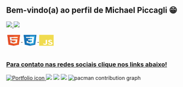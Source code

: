 ## Bem-vindo(a) ao perfil de Michael Piccagli 😁

 <div>
   <a href="https://github.com/michaelpiccagli">
   <img height="180em" src="https://github-readme-stats.vercel.app/api?username=michaelpiccagli&show_icons=true&theme=tokyonight&include_all_commits=true&count_private=true"/>
   <img height="180em" src="https://github-readme-stats.vercel.app/api/top-langs/?username=michaelpiccagli&layout=compact&langs_count=6&theme=tokyonight"/>

</div>
<div style="display: inline_block"><br>
  <img align="center" alt="HTML" height="30" width="40" src="https://raw.githubusercontent.com/devicons/devicon/master/icons/html5/html5-original.svg">
  <img align="center" alt="CSS" height="30" width="40" src="https://raw.githubusercontent.com/devicons/devicon/master/icons/css3/css3-original.svg">
  <img align="center" alt="Js" height="30" width="40" src="https://raw.githubusercontent.com/devicons/devicon/master/icons/javascript/javascript-plain.svg"> 
</div>

 <br>
 
  ### Para contato nas redes sociais clique nos links abaixo!
 
<div> 
    <a href="https://michaelpiccagli.netlify.app/">
      <img src="https://img.shields.io/static/v1?message=Portfolio&logo=web&label=&color=6C63FF&logoColor=white&labelColor=&style=for-the-badge" height="28"  alt="Portfolio icon" />
    </a>
   <a href="https://www.linkedin.com/in/michaelpiccagli" target="_blank"><img src="https://img.shields.io/badge/-LinkedIn-%230077B5?style=for-the-badge&logo=linkedin&logoColor=white" target="_blank"></a> 
   <a href = "mailto:michael89piccagli@gmail.com"><img src="https://img.shields.io/badge/-Gmail-%23333?style=for-the-badge&logo=gmail&logoColor=white" target="_blank"></a>
   <a href="https://instagram.com/michael_piccagli" target="_blank"><img src="https://img.shields.io/badge/-Instagram-%23E4405F?style=for-the-badge&logo=instagram&logoColor=white" target="_blank"></a>

  <picture>
  <source media="(prefers-color-scheme: dark)" srcset="https://raw.githubusercontent.com/Francine02/Francine02/output/pacman-contribution-graph-dark.svg">
  <source media="(prefers-color-scheme: light)" srcset="https://raw.githubusercontent.com/Francine02/Francine02/output/pacman-contribution-graph.svg">
  <img alt="pacman contribution graph" src="https://raw.githubusercontent.com/Francine02/Francine02/output/pacman-contribution-graph.svg">
</picture>

</div>
